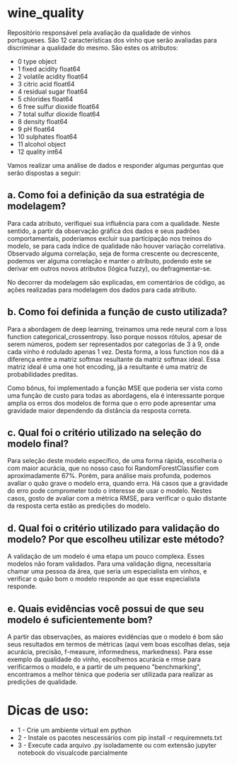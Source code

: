 # wine_quality

Repositório responsável pela avaliação da qualidade de vinhos portugueses. São 12 características dos vinho que serão avaliadas para discriminar a qualidade do mesmo. São estes os atributos:

* 0   type                  object 
* 1   fixed acidity         float64
* 2   volatile acidity      float64
* 3   citric acid           float64
* 4   residual sugar        float64
* 5   chlorides             float64
* 6   free sulfur dioxide   float64
* 7   total sulfur dioxide  float64
* 8   density               float64
* 9   pH                    float64
* 10  sulphates             float64
* 11  alcohol               object 
* 12  quality               int64

Vamos realizar uma análise de dados e responder algumas perguntas que serão dispostas a seguir:

## a. Como foi a definição da sua estratégia de modelagem?

Para cada atributo, verifiquei sua influência para com a qualidade. Neste sentido, a partir da observação gráfica dos dados e seus padrões comportamentais, poderiamos excluir sua participação nos treinos do modelo, se para cada índice de qualidade não houver variação correlativa.
Observado alguma correlação, seja de forma crescente ou decrescente, podemos ver alguma correlação e manter o atributo, podendo este se derivar em outros novos atributos (lógica fuzzy), ou defragmentar-se.

No decorrer da modelagem são explicadas, em comentários de código, as ações realizadas para modelagem dos dados para cada atributo.

## b. Como foi definida a função de custo utilizada?

Para a abordagem de deep learning, treinamos uma rede neural com a loss function categorical_crossentropy. Isso porque nossos rótulos, apesar de serem números, podem ser representados por categorias de 3 à 9, onde cada vinho é rodulado apenas 1 vez. Desta forma, a loss function nos dá a diferença entre a matriz softmax resultante da matriz softmax ideal. Essa matriz ideal é uma one hot encoding, já a resultante é uma matriz de probabilidades preditas.

Como bônus, foi implementado a função MSE que poderia ser vista como uma função de custo para todas as abordagens, ela é interessante porque amplia os erros dos modelos de forma que o erro pode apresentar uma gravidade maior dependendo da distância da resposta correta.

## c. Qual foi o critério utilizado na seleção do modelo final?

Para seleção deste modelo específico, de uma forma rápida, escolheria o com maior acurácia, que no nosso caso foi RandomForestClassifier com aproximadamente 67%. Porém, para análise mais profunda, podemos avaliar o quão grave o modelo erra, quando erra. Há casos que a gravidade do erro pode comprometer todo o interesse de usar o modelo. Nestes casos, gosto de avaliar com a métrica RMSE, para verificar o quão distante da resposta certa estão as predições do modelo.

## d. Qual foi o critério utilizado para validação do modelo? Por que escolheu utilizar este método?

A validação de um modelo é uma etapa um pouco complexa. Esses modelos não foram validados. Para uma validação digna, necessitaria chamar uma pessoa da área, que seria um especialista em vinhos, e verificar o quão bom o modelo responde ao que esse especialista responde.

## e. Quais evidências você possui de que seu modelo é suficientemente bom?

A partir das observações, as maiores evidências que o modelo é bom são seus resultados em termos de métricas (aqui vem boas escolhas delas, seja acurácia, precisão, f-measure, informedness, markedness). Para esse exemplo da qualidade do vinho, escolhemos acurácia e rmse para verificarmos o modelo, e a partir de um pequeno "benchmarking", encontramos a melhor ténica que poderia ser utilizada para realizar as predições de qualidade.

# Dicas de uso:

* 1 - Crie um ambiente virtual em python
* 2 - Instale os pacotes nescessários com pip install -r requiremnets.txt
* 3 - Execute cada arquivo .py isoladamente ou com extensão jupyter notebook do visualcode parcialmente
